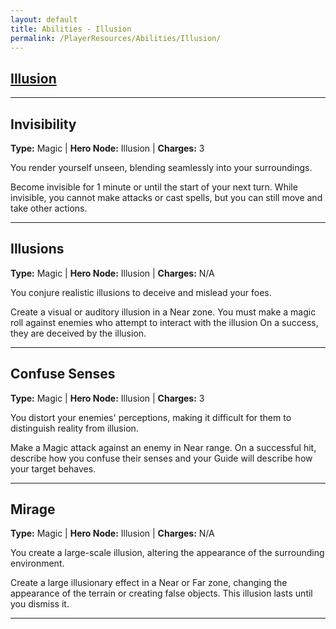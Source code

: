 ```yaml
---
layout: default
title: Abilities - Illusion
permalink: /PlayerResources/Abilities/Illusion/
---
```

## [Illusion](#Illusion)

------------------------------------------------
## Invisibility
**Type:** Magic
 | **Hero Node:** Illusion
 | **Charges:** 3

You render yourself unseen, blending seamlessly into your surroundings.

Become invisible for 1 minute or until the start of your next turn. While invisible, you cannot make attacks or cast spells, but you can still move and take other actions.

------------------------------------------------
## Illusions
**Type:** Magic
 | **Hero Node:** Illusion
 | **Charges:** N/A

You conjure realistic illusions to deceive and mislead your foes.

Create a visual or auditory illusion in a Near zone. You must make a magic roll against enemies who attempt to interact with the illusion  On a success, they are deceived by the illusion.

------------------------------------------------
## Confuse Senses
**Type:** Magic
 | **Hero Node:** Illusion
 | **Charges:** 3

You distort your enemies' perceptions, making it difficult for them to distinguish reality from illusion.

Make a Magic attack against an enemy in Near range. On a successful hit, describe how you confuse their senses and your Guide will describe how your target behaves.

------------------------------------------------
## Mirage
**Type:** Magic
 | **Hero Node:** Illusion
 | **Charges:** N/A

You create a large-scale illusion, altering the appearance of the surrounding environment.

Create a large illusionary effect in a Near or Far zone, changing the appearance of the terrain or creating false objects. This illusion lasts until you dismiss it.

------------------------------------------------